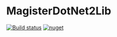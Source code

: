 # MagisterDotNet2Lib
[![Build status](https://ci.appveyor.com/api/projects/status/srs318cfhfx7jpgr?svg=true)](https://ci.appveyor.com/project/MarcBracher/magisterdotnet2lib)
[![nuget](https://img.shields.io/nuget/v/MagisterDotNet2Lib.svg)](https://www.nuget.org/packages/MagisterDotNet2Lib/)
